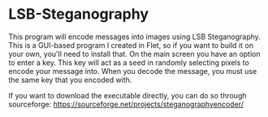 # LSB-Steganography
This program will encode messages into images using LSB Steganography. This is a GUI-based program I created in Flet, so if you want to build it on your own, you'll need to install that.
On the main screen you have an option to enter a key. This key will act as a seed in randomly selecting pixels to encode your message into. When you decode the message, you must use the same key that you encoded with.

If you want to download the executable directly, you can do so through sourceforge:
https://sourceforge.net/projects/steganographyencoder/
